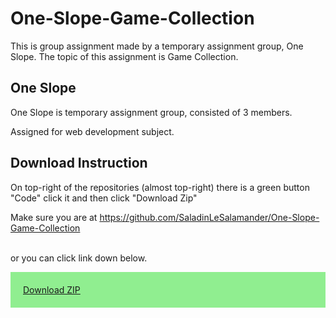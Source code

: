 # One-Slope-Game-Collection
This is group assignment made by a temporary assignment group, One Slope. The topic of this assignment is Game Collection.

## One Slope
One Slope is temporary assignment group, consisted of 3 members.

Assigned for web development subject.

## Download Instruction
On top-right of the repositories (almost top-right) there is a green button "Code" click it and then click "Download Zip"

Make sure you are at <a href="https://github.com/SaladinLeSalamander/One-Slope-Game-Collection">https://github.com/SaladinLeSalamander/One-Slope-Game-Collection</a>

<br> or you can click link down below.

<div style="background-color:lightgreen; padding:20px;"><a href="https://github.com/SaladinLeSalamander/One-Slope-Game-Collection/archive/refs/heads/main.zip">Download ZIP</a></div>

